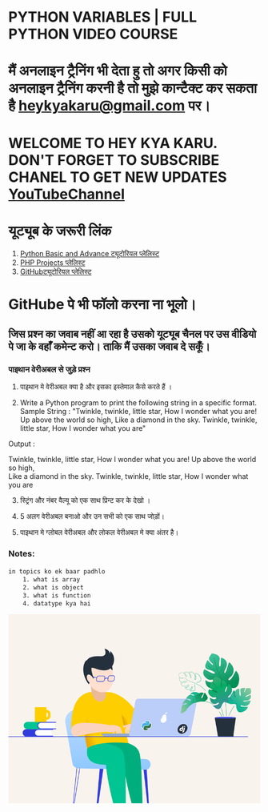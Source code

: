 # PYTHON VARIABLES | FULL PYTHON VIDEO COURSE

# मैं अनलाइन ट्रैनिंग भी देता हु तो अगर किसी को अनलाइन ट्रैनिंग करनी है तो मुझे कान्टैक्ट कर सकता है heykyakaru@gmail.com पर।

# WELCOME TO HEY KYA KARU. DON'T FORGET TO SUBSCRIBE CHANEL TO GET NEW UPDATES [YouTubeChannel](https://www.youtube.com/channel/UCphs2JfmIClR62wbyf76HDg/featured?view_as=subscriber)

# यूट्यूब के जरूरी लिंक 
1. [Python Basic and Advance ट्यूटोरियल प्लेलिस्ट](https://www.youtube.com/playlist?list=PLK6wiPavf7QikS9PMYrGZXz1HlE1KZLD3)
2. [PHP Projects प्लेलिस्ट](https://www.youtube.com/playlist?list=PLK6wiPavf7QiEj6IPc3lkjz1wR4w9RM6B)
3. [GitHubट्यूटोरियल प्लेलिस्ट](https://www.youtube.com/watch?v=LUyVs2MTlTM&list=PLK6wiPavf7Qjydpc5v-hdIoqCx2V19pHP)

# GitHube पे भी फॉलो करना ना भूलो। 

## जिस प्रश्न का जवाब नहीं आ रहा है उसको यूट्यूब चैनल पर उस वीडियो पे जा के वहाँ कमेन्ट करो। ताकि मैं उसका जवाब दे सकूँ। 

### पाइथान वेरीअबल से जुड़े प्रश्न 
1. पाइथान मे वेरीअबल क्या है और इसका इस्तेमाल कैसे करते हैं । 

2. Write a Python program to print the following string in a specific format.
Sample String : "Twinkle, twinkle, little star, How I wonder what you are! Up above the world so high, Like a diamond in the sky. Twinkle, twinkle, little star, How I wonder what you are" 

Output :

Twinkle, twinkle, little star,
	How I wonder what you are! 
		Up above the world so high,   		
		Like a diamond in the sky. 
Twinkle, twinkle, little star, 
	How I wonder what you are

3. स्ट्रिंग और नंबर वैल्यू को एक साथ प्रिन्ट कर के देखो । 

4. 5 अलग वेरीअबल बनाओ और उन सभी को एक साथ जोड़ों। 

5. पाइथान मे ग्लोबल वेरीअबल और लोकल वेरीअबल मे क्या अंतर है। 


### Notes:
    in topics ko ek baar padhlo
        1. what is array
        2. what is object
        3. what is function
        4. datatype kya hai


![hey kya karu python training](https://github.com/heysushil/python_basic_and_advance_with_excercise/blob/master/other/python-training-with-example.gif)